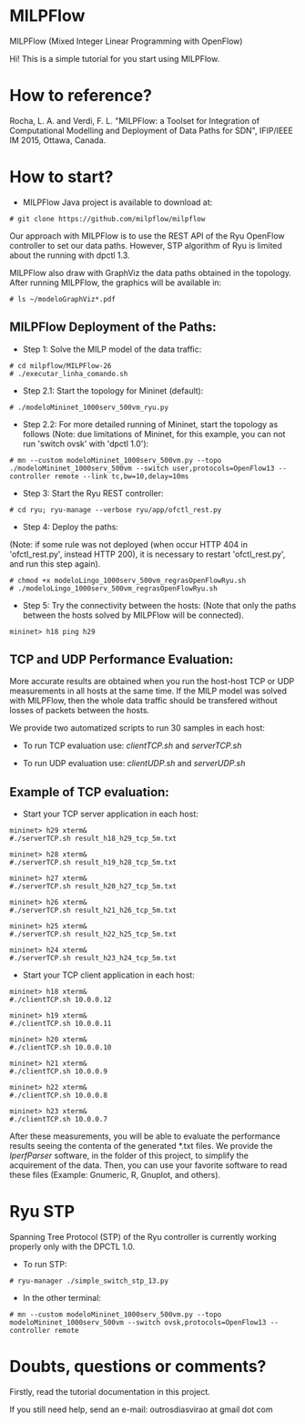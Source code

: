 MILPFlow  
========

MILPFlow (Mixed Integer Linear Programming with OpenFlow) 

Hi! This is a simple tutorial for you start using MILPFlow.

How to reference?
=================
Rocha, L. A. and Verdi, F. L. "MILPFlow: a Toolset
for Integration of Computational Modelling and
Deployment of Data Paths for SDN", IFIP/IEEE IM 2015, Ottawa, Canada.


How to start?
=============

* MILPFlow Java project is available to download at: 

```
# git clone https://github.com/milpflow/milpflow
```

Our approach with MILPFlow is to use the REST API of the Ryu OpenFlow controller to set our data paths. However, STP algorithm of Ryu is limited about the running with dpctl 1.3.

MILPFlow also draw with GraphViz the data paths obtained in the topology. 
After running MILPFlow, the graphics will be available in:
```
# ls ~/modeloGraphViz*.pdf
```

MILPFlow Deployment of the Paths:
---------------------------------

* Step 1: Solve the MILP model of the data traffic:

```
# cd milpflow/MILPFlow-26 
# ./executar_linha_comando.sh
```

* Step 2.1: Start the topology for Mininet (default):

```
# ./modeloMininet_1000serv_500vm_ryu.py
```

* Step 2.2: For more detailed running of Mininet, start the topology as follows (Note: due limitations of Mininet, for this example, you can not run 'switch ovsk' with 'dpctl 1.0'):
```
# mn --custom modeloMininet_1000serv_500vm.py --topo ./modeloMininet_1000serv_500vm --switch user,protocols=OpenFlow13 --controller remote --link tc,bw=10,delay=10ms
```

* Step 3: Start the Ryu REST controller: 

```
# cd ryu; ryu-manage --verbose ryu/app/ofctl_rest.py
```


* Step 4: Deploy the paths:

(Note: if some rule was not deployed (when occur HTTP 404 in 'ofctl_rest.py', instead HTTP 200), it is necessary to restart 'ofctl_rest.py', and run this step again).

```
# chmod +x modeloLingo_1000serv_500vm_regrasOpenFlowRyu.sh
# ./modeloLingo_1000serv_500vm_regrasOpenFlowRyu.sh
```

* Step 5: Try the connectivity between the hosts:
(Note that only the paths between the hosts solved by MILPFlow will be 
connected).


```
mininet> h18 ping h29
``` 


TCP and UDP Performance Evaluation:
--------------------------

More accurate results are obtained when you run the host-host TCP or UDP measurements in all hosts at the same time. If the MILP model was solved with MILPFlow, then the whole data traffic should be transfered without losses of packets between the hosts.

We provide two automatized scripts to run 30 samples in each host:

* To run TCP evaluation use: *clientTCP.sh* and *serverTCP.sh*

* To run UDP evaluation use: *clientUDP.sh* and *serverUDP.sh*


Example of TCP evaluation:
-------------------------

* Start your TCP server application in each host:

```
mininet> h29 xterm&
#./serverTCP.sh result_h18_h29_tcp_5m.txt
```

```
mininet> h28 xterm&
#./serverTCP.sh result_h19_h28_tcp_5m.txt
```

```
mininet> h27 xterm&
#./serverTCP.sh result_h20_h27_tcp_5m.txt
```

```
mininet> h26 xterm&
#./serverTCP.sh result_h21_h26_tcp_5m.txt
```

```
mininet> h25 xterm&
#./serverTCP.sh result_h22_h25_tcp_5m.txt
```

```
mininet> h24 xterm&
#./serverTCP.sh result_h23_h24_tcp_5m.txt
```


* Start your TCP client application in each host:

```
mininet> h18 xterm&
#./clientTCP.sh 10.0.0.12
```

```
mininet> h19 xterm&
#./clientTCP.sh 10.0.0.11
```

```
mininet> h20 xterm&
#./clientTCP.sh 10.0.0.10
```

```
mininet> h21 xterm&
#./clientTCP.sh 10.0.0.9
```

```
mininet> h22 xterm&
#./clientTCP.sh 10.0.0.8
```

```
mininet> h23 xterm&
#./clientTCP.sh 10.0.0.7
```

After these measurements, you will be able to evaluate the performance results seeing the contenta of the generated *.txt files. We provide the *IperfParser* software, in the folder of this project, to simplify the acquirement of the data.
Then, you can use your favorite software to read these files (Example: Gnumeric, R, Gnuplot, and others).


Ryu STP
=======

Spanning Tree Protocol (STP) of the Ryu controller is currently working properly only with the DPCTL 1.0. 


* To run STP:

```
# ryu-manager ./simple_switch_stp_13.py
```

* In the other terminal:

```
# mn --custom modeloMininet_1000serv_500vm.py --topo modeloMininet_1000serv_500vm --switch ovsk,protocols=OpenFlow13 --controller remote
```

Doubts, questions or comments?
==============================

Firstly, read the tutorial documentation in this project.

If you still need help, send an e-mail: outrosdiasvirao at gmail dot com 
